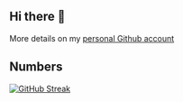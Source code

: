 ## Hi there 👋

More details on my <a href="https://github.com/joshedwbit">personal Github account</a>

## Numbers

[![GitHub Streak](https://streak-stats.demolab.com/?user=joshd3r&theme=jolly)](https://git.io/streak-stats)

<!--
**joshd3r/joshd3r** is a ✨ _special_ ✨ repository because its `README.md` (this file) appears on your GitHub profile.

Here are some ideas to get you started:

- 🔭 I’m currently working on ...
- 🌱 I’m currently learning ...
- 👯 I’m looking to collaborate on ...
- 🤔 I’m looking for help with ...
- 💬 Ask me about ...
- 📫 How to reach me: ...
- 😄 Pronouns: ...
- ⚡ Fun fact: ...
-->
